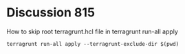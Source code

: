# Discussion 815
How to skip root terragrunt.hcl file in terragrunt run-all apply
```
terragrunt run-all apply --terragrunt-exclude-dir $(pwd)
```